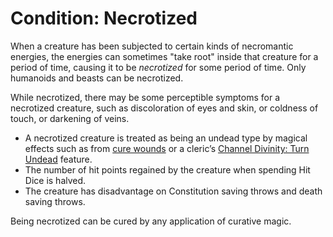 # Condition: Necrotized

When a creature has been subjected to certain kinds of necromantic energies, the energies can sometimes "take root" inside that creature for a period of time, causing it to be *necrotized* for some period of time. Only humanoids and beasts can be necrotized.

While necrotized, there may be some perceptible symptoms for a necrotized creature, such as discoloration of eyes and skin, or coldness of touch, or darkening of veins.

* A necrotized creature is treated as being an undead type by magical effects such as from [cure wounds](../Magic/Spells/cure-wounds.md) or a cleric’s [Channel Divinity: Turn Undead](../Classes/Cleric/index.md#channel-divinity-turn-undead) feature.
* The number of hit points regained by the creature when spending Hit Dice is halved.
* The creature has disadvantage on Constitution saving throws and death saving throws.

Being necrotized can be cured by any application of curative magic.